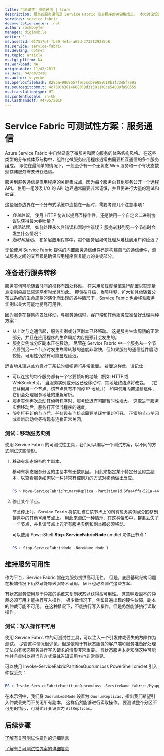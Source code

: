 ```yaml
---
title: 可测试性：服务通信 | Azure
description: 服务到服务通信是 Service Fabric 应用程序的关键集成点。 本文讨论设计注意事项和测试技术。
services: service-fabric
documentationcenter: .net
author: rockboyfor
manager: digimobile
editor: ''
ms.assetid: 017557df-fb59-4e4a-a65d-2732f29255b8
ms.service: service-fabric
ms.devlang: dotnet
ms.topic: article
ms.tgt_pltfrm: NA
ms.workload: NA
origin.date: 11/02/2017
ms.date: 04/09/2018
ms.author: v-yeche
ms.openlocfilehash: 8285a49968b57fea5ccb9e885618b1f72ebf7e9a
ms.sourcegitcommit: 4c7503b3814668359d31501100ce54089fa50555
ms.translationtype: HT
ms.contentlocale: zh-CN
ms.lasthandoff: 04/05/2018
---
```

# <a name="service-fabric-testability-scenarios-service-communication"></a>Service Fabric 可测试性方案：服务通信
Azure Service Fabric 中自然显露了微服务和面向服务的体系结构风格。 在这些类型的分布式体系结构中，组件化微服务应用程序通常由需要相互通信的多个服务组成。 即使在最简单的情况下，一般至少有一个无状态 Web 服务和一个有状态数据存储服务需要进行通信。

服务到服务通信是应用程序的关键集成点，因为每个服务向其他服务公开一个远程 API。 使用一组涉及 I/O 的 API 边界通常需要非常谨慎，并且要进行大量的测试和验证。

这些服务边界在一个分布式系统中连接在一起时，需要考虑几个注意事项：

* *传输协议*。 使用 HTTP 协议以提高互操作性，还是使用一个自定义二进制协议以获得最大吞吐量？
* *错误处理*。 如何处理永久性错误和暂时性错误？ 服务转移到另一个节点时会发生什么情况？
* *超时和延迟*。 在多层应用程序中，每个服务层如何处理从堆栈到用户的延迟？

无论使用 Service Fabric 提供的内置服务通信组件还是构建自己的通信组件，测试服务之间的交互都是确保应用程序恢复能力的关键部分。

## <a name="prepare-for-services-to-move"></a>准备进行服务转移
服务实例可能随着时间的推移而四处移动。 在采用加载度量值进行配置以实现量身定制的最佳资源平衡时尤其如此。 即使在升级、故障转移、扩大和其他随着分布式系统的生命周期的演化而出现的各种情形下，Service Fabric 也会移动服务实例以最大可能地提高可用性。

因为服务在群集内四处移动，与服务通信时，客户端和其他服务应准备好处理两种方案：

* 从上次与之通信起，服务实例或分区副本已经移动。 这是服务生命周期的正常部分，并且在应用程序的生命周期内应是预计会发生的。
* 服务实例或分区副本正在移动。 尽管在 Service Fabric 中一个服务从一个节点移到另一个节点时发生故障转移的速度非常快，但如果服务的通信组件启动较慢，可用性仍然有可能出现延迟。

适当地处理这些方案对于系统的顺畅运行非常重要。 若要这样做，请记住：

* 可以连接的每个服务都有一个它要侦听的地址（例如 HTTP 或 WebSockets）。 当服务实例或分区已经移动时，其地址终结点将改变。 （它已移到另一个节点，该节点具有不同的 IP 地址。）） 如果使用内置通信组件，它们会处理服务地址的重新解析。
* 服务实例再次启动其侦听程序时，服务延迟有可能暂时性增大。 这取决于服务实例移动后，服务打开侦听程序的速度。
* 服务打开新的节点后，任何现有连接都需要关闭并重新打开。 正常的节点关闭或重新启动会等待现有连接正常关闭。

### <a name="test-it-move-service-instances"></a>测试：移动服务实例
使用 Service Fabric 的可测试性工具，我们可以编写一个测试方案，以不同的方式测试这些情形。

1. 移动有状态服务的主副本。

    移动有状态服务分区的主副本有无数原因。 用此来指定某个特定分区的主副本，以查看服务如何以一种非常有控制力的方式对移动做出反应。

    ```powershell

    PS > Move-ServiceFabricPrimaryReplica -PartitionId 6faa4ffa-521a-44e9-8351-dfca0f7e0466 -ServiceName fabric:/MyApplication/MyService

    ```
2. 停止某个节点。

    节点停止时，Service Fabric 将该驻留在该节点上的所有服务实例或分区移到群集中的其他可用节点上。 用此来测试一种情形，在这种情形中，群集丢失了一个节点，并且该节点上的所有服务实例和副本都必须移动。

    可以使用 PowerShell **Stop-ServiceFabricNode** cmdlet 来停止节点：

    ```powershell

    PS > Stop-ServiceFabricNode -NodeName Node_1

    ```

## <a name="maintain-service-availability"></a>维持服务可用性
作为平台，Service Fabric 旨在为服务提供高可用性。 但是，底层基础结构问题在极端情况下仍然可能导致服务不可用。 因此也必须测试这些方案。

有状态服务使用基于仲裁的系统来复制状态以获得高可用性。 这意味着副本的仲裁必须可用才能执行写入操作。 极少数情况下，例如普遍出现的硬件故障，副本的仲裁可能不可用。 在这种情况下，不能执行写入操作，但是仍然能够执行读取操作。

### <a name="test-it-write-operation-unavailability"></a>测试：写入操作不可用
使用 Service Fabric 中的可测试性工具，可以注入一个引发仲裁丢失的故障作为测试。 尽管这种情况很少见，但是依赖于有状态服务的客户端和服务准备好处理无法向有状态服务进行写入请求的情形非常重要。 有状态服务本身知晓这种可能性并且能够以得当的方式将其告知调用方也非常重要。

可以使用 Invoke-ServiceFabricPartitionQuorumLoss PowerShell cmdlet 引入仲裁丢失： 

```powershell

PS > Invoke-ServiceFabricPartitionQuorumLoss -ServiceName fabric:/Myapplication/MyService -QuorumLossMode QuorumReplicas -QuorumLossDurationInSeconds 20

```

在本示例中，我们将 `QuorumLossMode` 设置为 `QuorumReplicas`，指出我们希望引入仲裁丢失而不关闭所有副本。 这样仍然能够进行读取操作。 要测试整个分区不可用的情形，可将此开关设置为 `AllReplicas`。

## <a name="next-steps"></a>后续步骤
[了解有关可测试性操作的详细信息](service-fabric-testability-actions.md)

[了解有关可测试性方案的详细信息](service-fabric-testability-scenarios.md)

<!--Update_Description: update meta properties, update cmdlet -->